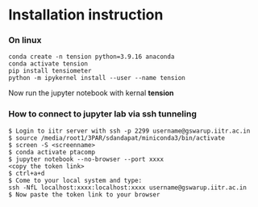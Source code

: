 # Installation instruction
### On linux
```
conda create -n tension python=3.9.16 anaconda
conda activate tension
pip install tensiometer
python -m ipykernel install --user --name tension
```

Now run the jupyter notebook with kernal **tension**

### How to connect to jupyter lab via ssh tunneling
```
$ Login to iitr server with ssh -p 2299 username@gswarup.iitr.ac.in
$ source /media/root1/3PAR/sdandapat/miniconda3/bin/activate
$ screen -S <screenname>
$ conda activate ptacomp
$ jupyter notebook --no-browser --port xxxx
<copy the token link>
$ ctrl+a+d
$ Come to your local system and type: 
ssh -NfL localhost:xxxx:localhost:xxxx username@gswarup.iitr.ac.in
$ Now paste the token link to your browser
```
